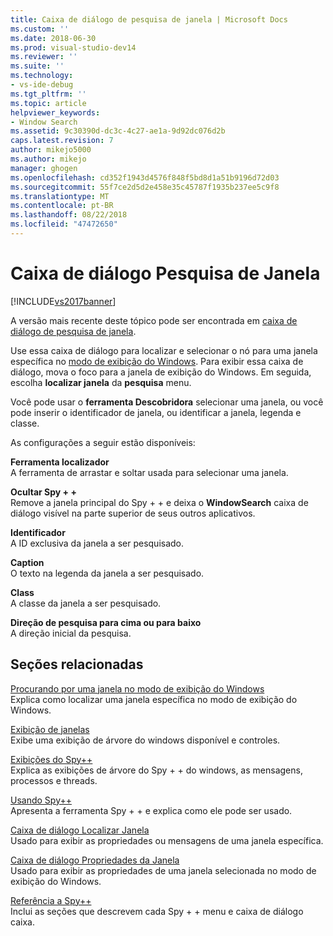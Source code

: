 ```yaml
---
title: Caixa de diálogo de pesquisa de janela | Microsoft Docs
ms.custom: ''
ms.date: 2018-06-30
ms.prod: visual-studio-dev14
ms.reviewer: ''
ms.suite: ''
ms.technology:
- vs-ide-debug
ms.tgt_pltfrm: ''
ms.topic: article
helpviewer_keywords:
- Window Search
ms.assetid: 9c30390d-dc3c-4c27-ae1a-9d92dc076d2b
caps.latest.revision: 7
author: mikejo5000
ms.author: mikejo
manager: ghogen
ms.openlocfilehash: cd352f1943d4576f848f5bd8d1a51b9196d72d03
ms.sourcegitcommit: 55f7ce2d5d2e458e35c45787f1935b237ee5c9f8
ms.translationtype: MT
ms.contentlocale: pt-BR
ms.lasthandoff: 08/22/2018
ms.locfileid: "47472650"
---
```

# <a name="window-search-dialog-box"></a>Caixa de diálogo Pesquisa de Janela
[!INCLUDE[vs2017banner](../includes/vs2017banner.md)]

A versão mais recente deste tópico pode ser encontrada em [caixa de diálogo de pesquisa de janela](https://docs.microsoft.com/visualstudio/debugger/window-search-dialog-box).  
  
Use essa caixa de diálogo para localizar e selecionar o nó para uma janela específica no [modo de exibição do Windows](../debugger/windows-view.md). Para exibir essa caixa de diálogo, mova o foco para a janela de exibição do Windows. Em seguida, escolha **localizar janela** da **pesquisa** menu.  
  
 Você pode usar o **ferramenta Descobridora** selecionar uma janela, ou você pode inserir o identificador de janela, ou identificar a janela, legenda e classe.  
  
 As configurações a seguir estão disponíveis:  
  
 **Ferramenta localizador**  
 A ferramenta de arrastar e soltar usada para selecionar uma janela.  
  
 **Ocultar Spy + +**  
 Remove a janela principal do Spy + + e deixa o **WindowSearch** caixa de diálogo visível na parte superior de seus outros aplicativos.  
  
 **Identificador**  
 A ID exclusiva da janela a ser pesquisado.  
  
 **Caption**  
 O texto na legenda da janela a ser pesquisado.  
  
 **Class**  
 A classe da janela a ser pesquisado.  
  
 **Direção de pesquisa para cima ou para baixo**  
 A direção inicial da pesquisa.  
  
## <a name="related-sections"></a>Seções relacionadas  
 [Procurando por uma janela no modo de exibição do Windows](../debugger/how-to-search-for-a-window-in-windows-view.md)  
 Explica como localizar uma janela específica no modo de exibição do Windows.  
  
 [Exibição de janelas](../debugger/windows-view.md)  
 Exibe uma exibição de árvore do windows disponível e controles.  
  
 [Exibições do Spy++](../debugger/spy-increment-views.md)  
 Explica as exibições de árvore do Spy + + do windows, as mensagens, processos e threads.  
  
 [Usando Spy++](../debugger/using-spy-increment.md)  
 Apresenta a ferramenta Spy + + e explica como ele pode ser usado.  
  
 [Caixa de diálogo Localizar Janela](../debugger/find-window-dialog-box.md)  
 Usado para exibir as propriedades ou mensagens de uma janela específica.  
  
 [Caixa de diálogo Propriedades da Janela](../debugger/window-properties-dialog-box.md)  
 Usado para exibir as propriedades de uma janela selecionada no modo de exibição do Windows.  
  
 [Referência a Spy++](../debugger/spy-increment-reference.md)  
 Inclui as seções que descrevem cada Spy + + menu e caixa de diálogo caixa.



